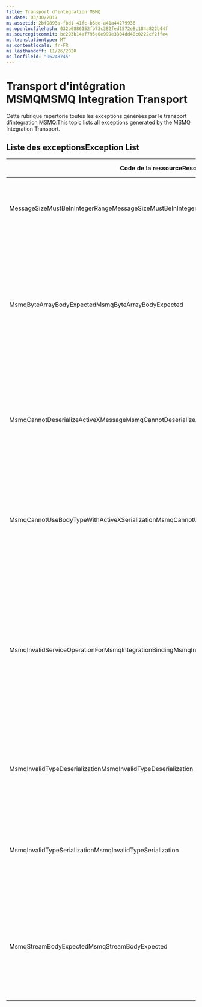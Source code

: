 ```yaml
---
title: Transport d'intégration MSMQ
ms.date: 03/30/2017
ms.assetid: 2bf9893a-fbd1-41fc-b6de-a41a44279936
ms.openlocfilehash: 032b6886152fb73c382fed1572e8c184a822b44f
ms.sourcegitcommit: bc293b14af795e0e999e3304dd40c0222cf2ffe4
ms.translationtype: MT
ms.contentlocale: fr-FR
ms.lasthandoff: 11/26/2020
ms.locfileid: "96248745"
---
```

# <a name="msmq-integration-transport"></a><span data-ttu-id="666b9-102">Transport d'intégration MSMQ</span><span class="sxs-lookup"><span data-stu-id="666b9-102">MSMQ Integration Transport</span></span>

<span data-ttu-id="666b9-103">Cette rubrique répertorie toutes les exceptions générées par le transport d'intégration MSMQ.</span><span class="sxs-lookup"><span data-stu-id="666b9-103">This topic lists all exceptions generated by the MSMQ Integration Transport.</span></span>  
  
## <a name="exception-list"></a><span data-ttu-id="666b9-104">Liste des exceptions</span><span class="sxs-lookup"><span data-stu-id="666b9-104">Exception List</span></span>  
  
|<span data-ttu-id="666b9-105">Code de la ressource</span><span class="sxs-lookup"><span data-stu-id="666b9-105">Resource Code</span></span>|<span data-ttu-id="666b9-106">Chaîne de la ressource</span><span class="sxs-lookup"><span data-stu-id="666b9-106">Resource String</span></span>|  
|-------------------|---------------------|  
|<span data-ttu-id="666b9-107">MessageSizeMustBeInIntegerRange</span><span class="sxs-lookup"><span data-stu-id="666b9-107">MessageSizeMustBeInIntegerRange</span></span>|<span data-ttu-id="666b9-108">Cette fabrique mettant en mémoire tampon des messages, la taille des messages doit donc se trouver dans la plage d'une valeur entière.</span><span class="sxs-lookup"><span data-stu-id="666b9-108">This factory buffers messages, so the message sizes must be in the range of an integer value.</span></span>|  
|<span data-ttu-id="666b9-109">MsmqByteArrayBodyExpected</span><span class="sxs-lookup"><span data-stu-id="666b9-109">MsmqByteArrayBodyExpected</span></span>|<span data-ttu-id="666b9-110">Une incompatibilité s'est produite entre le format de sérialisation spécifié et le corps du message MSMQ.</span><span class="sxs-lookup"><span data-stu-id="666b9-110">A mismatch occurred between the specified serialization format and the body of the MSMQ message.</span></span> <span data-ttu-id="666b9-111">Le message ne peut pas être envoyé ou reçu.</span><span class="sxs-lookup"><span data-stu-id="666b9-111">The message cannot be sent or received.</span></span> <span data-ttu-id="666b9-112">Le format de sérialisation ByteArray requiert que le corps du message MSMQ soit de type byte[].</span><span class="sxs-lookup"><span data-stu-id="666b9-112">The serialization format ByteArray requires the body of the MSMQ message to be of type byte[].</span></span>|  
|<span data-ttu-id="666b9-113">MsmqCannotDeserializeActiveXMessage</span><span class="sxs-lookup"><span data-stu-id="666b9-113">MsmqCannotDeserializeActiveXMessage</span></span>|<span data-ttu-id="666b9-114">Une erreur de sérialisation ActiveX s'est produite.</span><span class="sxs-lookup"><span data-stu-id="666b9-114">An ActiveX serialization error occurred.</span></span> <span data-ttu-id="666b9-115">Le message ne peut pas être envoyé ou reçu.</span><span class="sxs-lookup"><span data-stu-id="666b9-115">The message cannot be sent or received.</span></span> <span data-ttu-id="666b9-116">Le type de variant spécifié pour le corps ne correspond pas au corps du message MSMQ réel.</span><span class="sxs-lookup"><span data-stu-id="666b9-116">The specified variant type for the body does not match the actual MSMQ message body.</span></span>|  
|<span data-ttu-id="666b9-117">MsmqCannotUseBodyTypeWithActiveXSerialization</span><span class="sxs-lookup"><span data-stu-id="666b9-117">MsmqCannotUseBodyTypeWithActiveXSerialization</span></span>|<span data-ttu-id="666b9-118">Les propriétés du message sont incompatibles.</span><span class="sxs-lookup"><span data-stu-id="666b9-118">The properties of the message are mismatched.</span></span> <span data-ttu-id="666b9-119">Le message ne peut pas être envoyé ou reçu.</span><span class="sxs-lookup"><span data-stu-id="666b9-119">The message cannot be sent or received.</span></span> <span data-ttu-id="666b9-120">La propriété de message BodyType ne peut pas être spécifiée si le format de sérialisation ActiveX est utilisé.</span><span class="sxs-lookup"><span data-stu-id="666b9-120">The BodyType message property cannot be specified if the ActiveX serialization format is used.</span></span>|  
|<span data-ttu-id="666b9-121">MsmqInvalidServiceOperationForMsmqIntegrationBinding</span><span class="sxs-lookup"><span data-stu-id="666b9-121">MsmqInvalidServiceOperationForMsmqIntegrationBinding</span></span>|<span data-ttu-id="666b9-122">La validation de MsmqIntegrationBinding a échoué.</span><span class="sxs-lookup"><span data-stu-id="666b9-122">The MsmqIntegrationBinding validation failed.</span></span> <span data-ttu-id="666b9-123">Impossible de démarrer le point de terminaison de service.</span><span class="sxs-lookup"><span data-stu-id="666b9-123">The service endpoint cannot be started.</span></span> <span data-ttu-id="666b9-124">La liaison ne prend pas en charge la signature de méthode pour l'opération de service spécifiée dans le contrat.</span><span class="sxs-lookup"><span data-stu-id="666b9-124">The specified binding does not support the method signature for the specified service operation in the specified contract.</span></span> <span data-ttu-id="666b9-125">Corrigez l'opération de service afin d'utiliser MsmqIntegrationBinding.</span><span class="sxs-lookup"><span data-stu-id="666b9-125">Correct the service operation to use the MsmqIntegrationBinding.</span></span>|  
|<span data-ttu-id="666b9-126">MsmqInvalidTypeDeserialization</span><span class="sxs-lookup"><span data-stu-id="666b9-126">MsmqInvalidTypeDeserialization</span></span>|<span data-ttu-id="666b9-127">La sérialisation ActiveX a échoué car le format de sérialisation ne peut pas être reconnu.</span><span class="sxs-lookup"><span data-stu-id="666b9-127">The ActiveX serialization failed because the serialization format cannot be recognized.</span></span> <span data-ttu-id="666b9-128">Le message ne peut pas être envoyé ou reçu.</span><span class="sxs-lookup"><span data-stu-id="666b9-128">The message cannot be sent or received.</span></span>|  
|<span data-ttu-id="666b9-129">MsmqInvalidTypeSerialization</span><span class="sxs-lookup"><span data-stu-id="666b9-129">MsmqInvalidTypeSerialization</span></span>|<span data-ttu-id="666b9-130">Le type de variant n'est pas reconnu.</span><span class="sxs-lookup"><span data-stu-id="666b9-130">The variant type is not recognized.</span></span> <span data-ttu-id="666b9-131">La sérialisation ActiveX a échoué.</span><span class="sxs-lookup"><span data-stu-id="666b9-131">The ActiveX serialization failed.</span></span> <span data-ttu-id="666b9-132">Le message ne peut pas être envoyé ou reçu.</span><span class="sxs-lookup"><span data-stu-id="666b9-132">The message cannot be sent or received.</span></span> <span data-ttu-id="666b9-133">Le type de variant spécifié n'est pas pris en charge.</span><span class="sxs-lookup"><span data-stu-id="666b9-133">The specified variant type is not supported.</span></span>|  
|<span data-ttu-id="666b9-134">MsmqStreamBodyExpected</span><span class="sxs-lookup"><span data-stu-id="666b9-134">MsmqStreamBodyExpected</span></span>|<span data-ttu-id="666b9-135">Incompatibilité entre le format de sérialisation et le contenu du corps.</span><span class="sxs-lookup"><span data-stu-id="666b9-135">Mismatch between serialization format and body content.</span></span> <span data-ttu-id="666b9-136">Le message ne peut pas être envoyé ou reçu.</span><span class="sxs-lookup"><span data-stu-id="666b9-136">Message cannot be sent or received.</span></span> <span data-ttu-id="666b9-137">Seul un corps de type flux peut être envoyé ou reçu à l'aide du mode de sérialisation du flux.</span><span class="sxs-lookup"><span data-stu-id="666b9-137">Only a body of type stream can be sent or received using the stream serialization mode.</span></span>|
